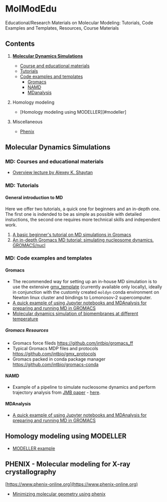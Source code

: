# MolModEdu
Educational/Research Materials on Molecular Modeling: Tutorials, Code Examples and Templates, Resources, Course Materials

## Contents
1. [**Molecular Dynamics Simulations**](#MD) 
   + [Course and educational materials](#MDpresent)
   + [Tutorials](#MDtutorials)
   + [Code examples and templates](#MDcode)
        - [Gromacs](#MDcode_gromacs)
        - [NAMD](#MDcode_namd)
        - [MDanalysis](#MDcode_mdanalysis)
        
2. Homology modeling
   + [Homology modeling using MODELLER][#modeller]
 
 
3. Miscellaneous
   + [Phenix](#phenix)



<a name="MD"/>

## Molecular Dynamics Simulations

<a name="MDpresent"/>

### MD: Courses and educational materials
- [Overview lecture by Alexey K. Shaytan](https://www.dropbox.com/s/y971h41by5wz0io/md_presentation.pptx?dl=0)

<a name="MDtutorials"/>

### MD: Tutorials
#### General introduction to MD
Here we offer two tutorials, a quick one for beginners and an in-depth one. The first one is indended to be as simple as possible with detailed instuctions, the second one requires more technical skills and independent work.

1. [A basic beginner's tutorial on MD simulations in Gromacs](GROMACS/beginner)
2. [An in-depth Gromacs MD tutorial: simulating nucleosome dynamics. GROMACS/nucl](GROMACS/nucl)

<a name="MDcode"/>

### MD: Code examples and templates

<a name="MDcode_gromacs"/>

#### Gromacs
- The recommended way for setting up an in-house MD simulation is to use the extensive [gmx_template]( https://github.com/intbio/gmx_template) (currently available only locally), ideally in conjunction with the customly created ```moldyn``` conda environment on Newton linux cluster and bindings to Lomonosov-2 supercomputer.
- [A quick example of using Jupyter notebooks and MDAnalysis for preparing and running MD in GROMACS](MDanalysis/Nucleosome_dimer_MD_preparation.ipynb)
- [Molecular dynamics simulation of biomembranes at different temperature](https://github.com/intbio/MolModEdu/tree/master/GROMACS/biomembrane)

##### Gromacs Resources
- Gromacs force fileds https://github.com/intbio/gromacs_ff
- Typical Gromacs MDP files and protocols https://github.com/intbio/gmx_protocols
- Gromacs packed in conda package manager https://github.com/intbio/gromacs-conda 

<a name="MDcode_namd"/>

#### NAMD
- Example of a pipeline to simulate nucleosome dynamics and perform trajectory analysis from [JMB paper](https://www.ncbi.nlm.nih.gov/pubmed/26699921) - [here](MD/NAMD/nucl). 

<a name="MDcode_mdanalysis"/>

#### MDAnalysis
- [A quick example of using Jupyter notebooks and MDAnalysis for preparing and running MD in GROMACS](MDanalysis/Nucleosome_dimer_MD_preparation.ipynb)

<a name="phenix"/>

## Homology modeling using MODELLER
- [MODELLER example](MODELLER/example.ipynb)

<a name="modeller"/>

## PHENIX - Molecular modeling for X-ray crystallography
[https://www.phenix-online.org](https://www.phenix-online.org)
- [Minimizing molecular geometry using phenix](phenix/geo_minim.md)
